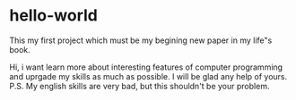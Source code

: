 # hello-world
This my first project which must be my begining new paper in my life"s book.

Hi, i want learn more about interesting features of computer programming and uprgade my skills as much as possible.
I will be glad any help of yours.
P.S. My english skills are very bad, but this shouldn't be your problem.
